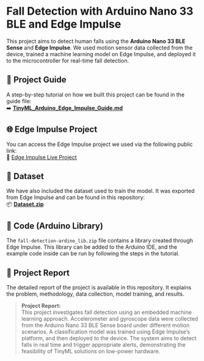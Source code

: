 # Fall Detection with Arduino Nano 33 BLE and Edge Impulse

This project aims to detect human falls using the **Arduino Nano 33 BLE Sense** and **Edge Impulse**. We used motion sensor data collected from the device, trained a machine learning model on Edge Impulse, and deployed it to the microcontroller for real-time fall detection.

## 📘 Project Guide

A step-by-step tutorial on how we built this project can be found in the guide file:  
➡️ **[TinyML_Arduino_Edge_Impulse_Guide.md](TinyML_Arduino_Edge_Impulse_Guide.md)**

## 🌐 Edge Impulse Project

You can access the Edge Impulse project we used via the following public link:  
🔗 [Edge Impulse Live Project](https://studio.edgeimpulse.com/public/657907/live)

## 📁 Dataset

We have also included the dataset used to train the model. It was exported from Edge Impulse and can be found in this repository:  
📦 **[Dataset.zip](Dataset.zip)**

## 📝 Code (Arduino Library)

The `fall-detection-ardino_lib.zip` file contains a library created through Edge Impulse. This library can be added to the Arduino IDE, and the example code inside can be run by following the steps in the tutorial.



## 📄 Project Report

The detailed report of the project is available in this repository. It explains the problem, methodology, data collection, model training, and results.

> **Project Report:**  
> This project investigates fall detection using an embedded machine learning approach. Accelerometer and gyroscope data were collected from the Arduino Nano 33 BLE Sense board under different motion scenarios. A classification model was trained using Edge Impulse’s platform, and then deployed to the device. The system aims to detect falls in real time and trigger appropriate alerts, demonstrating the feasibility of TinyML solutions on low-power hardware.

